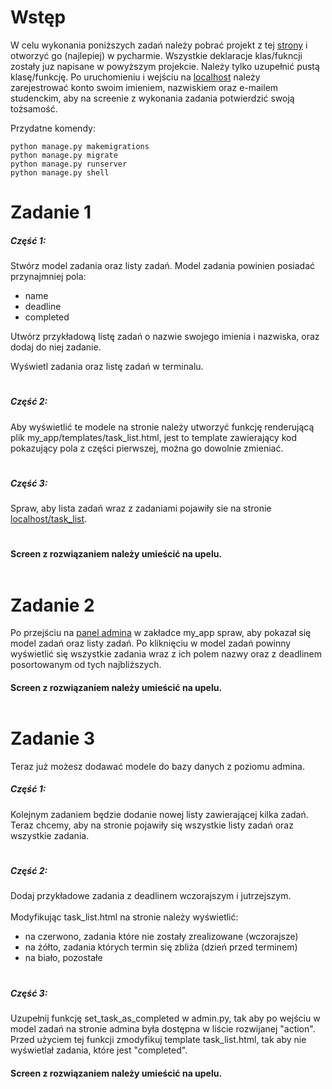 # Wstęp
W celu wykonania poniższych zadań należy pobrać projekt z tej
<a href="">strony</a> i otworzyć go (najlepiej) w pycharmie.
Wszystkie deklaracje klas/fukncji zostały juz napisane w powyższym projekcie. Należy tylko uzupełnić pustą klasę/funkcję. Po uruchomieniu i wejściu na <a href="127.0.0.1:8000">localhost</a> należy zarejestrować konto swoim imieniem, nazwiskiem oraz e-mailem studenckim, aby na screenie z wykonania zadania potwierdzić swoją tożsamość.

Przydatne komendy:
```shell
python manage.py makemigrations
python manage.py migrate
python manage.py runserver
python manage.py shell
```

# Zadanie 1

##### Część 1:
Stwórz model zadania oraz listy zadań.
Model zadania powinien posiadać przynajmniej pola:
- name
- deadline
- completed

Utwórz przykładową listę zadań o nazwie swojego imienia i nazwiska, oraz dodaj do niej zadanie. </br>

Wyświetl zadania oraz listę zadań w terminalu.

#
##### Część 2:
Aby wyświetlić te modele na stronie należy utworzyć funkcję renderującą plik my_app/templates/task_list.html, jest to template zawierający kod pokazujący pola z części pierwszej, można go dowolnie zmieniać.
#
##### Część 3:
Spraw, aby lista zadań wraz z zadaniami pojawiły sie na stronie
<a href="127.0.0.1/task_list">localhost/task_list</a>.
#

#### Screen z rozwiązaniem należy umieścić na upelu. </br> </br>



# Zadanie 2

Po przejściu na <a href="127.0.0.1/admin">panel admina</a> w zakładce my_app spraw, aby pokazał się model zadań oraz listy zadań. Po kliknięciu w model zadań powinny wyświetlić się wszystkie zadania wraz z ich polem nazwy oraz z deadlinem posortowanym od tych najbliższych.

#### Screen z rozwiązaniem należy umieścić na upelu. </br> </br>

# Zadanie 3

Teraz już możesz dodawać modele do bazy danych z poziomu admina. </br>

##### Część 1:

Kolejnym zadaniem będzie dodanie nowej listy zawierającej kilka zadań. Teraz chcemy, aby na stronie pojawiły się wszystkie listy zadań oraz wszystkie zadania.
#
##### Część 2:

Dodaj przykładowe zadania z deadlinem wczorajszym i jutrzejszym. </br> </br>
Modyfikując task_list.html na stronie należy wyświetlić:
- na czerwono, zadania które nie zostały zrealizowane (wczorajsze)
- na żółto, zadania których termin się zbliża (dzień przed terminem)
- na biało, pozostałe

#
##### Część 3:
Uzupełnij funkcję set_task_as_completed w admin.py, tak aby po wejściu w model zadań na stronie admina była dostępna w liście rozwijanej "action". Przed użyciem tej funkcji zmodyfikuj template task_list.html, tak aby nie wyświetlał zadania, które jest "completed".

#### Screen z rozwiązaniem należy umieścić na upelu. </br> </br>




